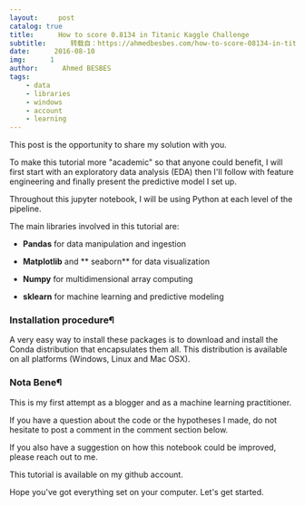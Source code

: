 ```yaml
---
layout:     post
catalog: true
title:      How to score 0.8134 in Titanic Kaggle Challenge
subtitle:      转载自：https://ahmedbesbes.com/how-to-score-08134-in-titanic-kaggle-challenge.html
date:      2016-08-10
img:      1
author:      Ahmed BESBES
tags:
    - data
    - libraries
    - windows
    - account
    - learning
---
```


This post is the opportunity to share my solution with you.

To make this tutorial more "academic" so that anyone could benefit, I will first start with an exploratory data analysis (EDA) then I'll follow with feature engineering and finally present the predictive model I set up.

Throughout this jupyter notebook, I will be using Python at each level of the pipeline.

The main libraries involved in this tutorial are:

- **Pandas** for data manipulation and ingestion

- **Matplotlib** and ** seaborn** for data visualization

- **Numpy** for multidimensional array computing

- **sklearn** for machine learning and predictive modeling


### Installation procedure¶

A very easy way to install these packages is to download and install the Conda distribution that encapsulates them all. This distribution is available on all platforms (Windows, Linux and Mac OSX).

### Nota Bene¶

This is my first attempt as a blogger and as a machine learning practitioner.

If you have a question about the code or the hypotheses I made, do not hesitate to post a comment in the comment section below.

If you also have a suggestion on how this notebook could be improved, please reach out to me.

This tutorial is available on my github account.

Hope you've got everything set on your computer. Let's get started.

